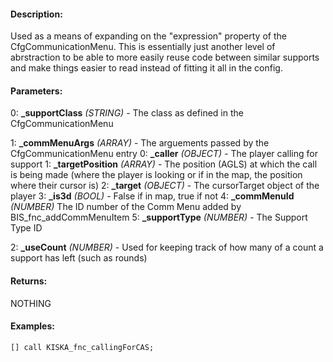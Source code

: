 #### Description:
Used as a means of expanding on the "expression" property of the CfgCommunicationMenu. This is essentially just another level of abrstraction to be able to more easily reuse code between similar supports and make things easier to read instead of fitting it all in the config.

#### Parameters:
0: **_supportClass** *(STRING)* - The class as defined in the CfgCommunicationMenu

1: **_commMenuArgs** *(ARRAY)* - The arguements passed by the CfgCommunicationMenu entry
0: **_caller** *(OBJECT)* - The player calling for support
1: **_targetPosition** *(ARRAY)* - The position (AGLS) at which the call is being made
(where the player is looking or if in the map, the position where their cursor is)
2: **_target** *(OBJECT)* - The cursorTarget object of the player
3: **_is3d** *(BOOL)* - False if in map, true if not
4: **_commMenuId** *(NUMBER)* The ID number of the Comm Menu added by BIS_fnc_addCommMenuItem
5: **_supportType** *(NUMBER)* - The Support Type ID

2: **_useCount** *(NUMBER)* - Used for keeping track of how many of a count a support has left (such as rounds)

#### Returns:
NOTHING

#### Examples:
```sqf
[] call KISKA_fnc_callingForCAS;
```

